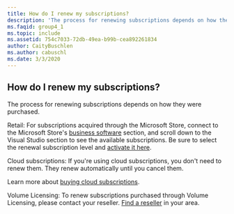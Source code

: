 ```yaml
---
title: How do I renew my subscriptions?
description: 'The process for renewing subscriptions depends on how they were purchased. Retail: For subscriptions acquired through the Microsoft...'
ms.faqid: group4_1
ms.topic: include
ms.assetid: 754c7033-72db-49ea-b99b-cea892261834
author: CaityBuschlen
ms.author: cabuschl
ms.date: 3/3/2020
---
```


## How do I renew my subscriptions?

The process for renewing subscriptions depends on how they were purchased.

Retail: For subscriptions acquired through the Microsoft Store, connect to the Microsoft Store's [business software](https://www.microsoft.com/store/b/software?icid=Cnav_software_businesssoftware&activetab=pivot1%3arichpivot1-1) section, and scroll down to the Visual Studio section to see the available subscriptions. Be sure to select the renewal subscription level and [activate it here](https://my.visualstudio.com/subscriptions/activate).

Cloud subscriptions: If you're using cloud subscriptions, you don't need to renew them. They renew automatically until you cancel them.

Learn more about [buying cloud subscriptions](https://docs.microsoft.com/visualstudio/subscriptions/vscloud-overview).

Volume Licensing: To renew subscriptions purchased through Volume Licensing, please contact your reseller. [Find a reseller](https://www.microsoft.com/licensing/how-to-buy/how-to-buy) in your area.
